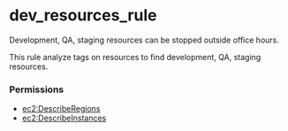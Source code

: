 # dev\_resources\_rule

Development, QA, staging resources can be stopped outside office hours. 

This rule analyze tags on resources to find development, QA, staging resources.

### Permissions

* [ec2:DescribeRegions](https://docs.aws.amazon.com/AWSEC2/latest/APIReference/API_DescribeRegions.html)
* [ec2:DescribeInstances](https://docs.aws.amazon.com/AWSEC2/latest/APIReference/API_DescribeInstances.html)

